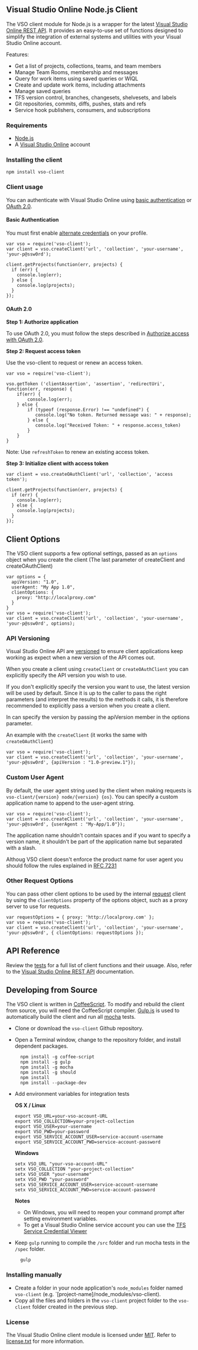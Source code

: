 ## Visual Studio Online Node.js Client

The VSO client module for Node.js is a wrapper for the latest [Visual Studio Online REST API](http://www.visualstudio.com/integrate/reference/reference-vso-overview-vsi). It provides an easy-to-use set of functions designed to simplify the integration of external systems and utilities with your Visual Studio Online account.

Features:
* Get a list of projects, collections, teams, and team members
* Manage Team Rooms, membership and messages
* Query for work items using saved queries or WIQL
* Create and update work items, including attachments
* Manage saved queries
* TFS version control, branches, changesets, shelvesets, and labels
* Git repositories, commits, diffs, pushes, stats and refs
* Service hook publishers, consumers, and subscriptions

### Requirements

* [Node.js](http://nodejs.org)
* A [Visual Studio Online](https://visualstudio.com) account

### Installing the client

    npm install vso-client

### Client usage

You can authenticate with Visual Studio Online using [basic authentication](http://www.visualstudio.com/integrate/get-started/get-started-auth-introduction-vsi) or [OAuth 2.0](http://www.visualstudio.com/integrate/get-started/get-started-auth-oauth2-vsi).

#### Basic Authentication

You must first enable [alternate credentials](http://www.visualstudio.com/integrate/get-started/get-started-auth-introduction-vsi) on your profile.

    var vso = require('vso-client');
    var client = vso.createClient('url', 'collection', 'your-username', 'your-p@ssw0rd');

    client.getProjects(function(err, projects) {
      if (err) {
        console.log(err);
      } else {
        console.log(projects);
      }
    });

#### OAuth 2.0

**Step 1: Authorize application**

To use OAuth 2.0, you must follow the steps described in [Authorize access with OAuth 2.0](http://www.visualstudio.com/integrate/get-started/get-started-auth-oauth2-vsi).

**Step 2: Request access token**

Use the vso-client to request or renew an access token.

    var vso = require('vso-client');

    vso.getToken ('clientAssertion', 'assertion', 'redirectUri', function(err, response) {
        if(err) {
            console.log(err);
        } else {
            if (typeof (response.Error) !== "undefined") {
               console.log("No token. Returned message was: " + response);
            } else {
               console.log("Received Token: " + response.access_token)
            }
        }
    }

Note: Use `refreshToken` to renew an existing access token.

**Step 3: Initialize client with access token**

    var client = vso.createOAuthClient('url', 'collection', 'access token');

    client.getProjects(function(err, projects) {
      if (err) {
        console.log(err);
      } else {
        console.log(projects);
      }
    });

## Client Options

The VSO client supports a few optional settings, passed as an `options` object when you create the client (The last parameter of createClient and createOAuthClient)

    var options = {
      apiVersion: "1.0",
      userAgent: "My App 1.0",
      clientOptions: {
        proxy: "http://localproxy.com"
      }
    }
    var vso = require('vso-client');
    var client = vso.createClient('url', 'collection', 'your-username', 'your-p@ssw0rd', options);


### API Versioning

Visual Studio Online API are [versioned](http://www.visualstudio.com/integrate/get-started/get-started-rest-basics-vsi#versioning) to ensure client applications keep working as expect when a new version of the API comes out.

When you create a client using `createClient` or `createOAuthClient` you can explicitly specify the API version you wish to use.

If you don't explicitly specify the version you want to use, the latest version will be used by default. Since it is up to the caller to pass the right parameters (and interpret the results) to the methods it calls, it is therefore recommended to explicitly pass a version when you create a client.

In can specify the version by passing the apiVersion member in the options parameter.

An example with the  `createClient` (it works the same with `createOAuthClient`)

    var vso = require('vso-client');
    var client = vso.createClient('url', 'collection', 'your-username', 'your-p@ssw0rd', {apiVersion : "1.0-preview.1"});

### Custom User Agent

By default, the user agent string used by the client when making requests is `vso-client/{version} node/{version} {os}`. You can specify a custom application name to append to the user-agent string.

    var vso = require('vso-client');
    var client = vso.createClient('url', 'collection', 'your-username', 'your-p@ssw0rd', {userAgent : "My-App/1.0"});

The application name shouldn't contain spaces and if you want to specify a version name, it shouldn't be part of the application name but separated with a slash.

Althoug VSO client doesn't enforce the product name for user agent you should follow the rules explained in [RFC 7231](http://tools.ietf.org/html/rfc7231#page-46)

### Other Request Options

You can pass other client options to be used by the internal [request](https://www.npmjs.com/package/request) client by using the `clientOptions` property of the options object, such as a proxy server to use for requests.

    var requestOptions = { proxy: 'http://localproxy.com' };
    var vso = require('vso-client');
    var client = vso.createClient('url', 'collection', 'your-username', 'your-p@ssw0rd', { clientOptions: requestOptions });

## API Reference

Review the [tests](https://github.com/leankit-labs/vso-client/blob/master/spec/vso-client.spec.js) for a full list of client functions and their usuage. Also, refer to the [Visual Studio Online REST API](http://www.visualstudio.com/integrate/reference/reference-vso-overview-vsi) documentation.

## Developing from Source

The VSO client is written in [CoffeeScript](http://coffeescript.org/). To modify and rebuild the client from source, you will need the CoffeeScript compiler. [Gulp.js](http://gulpjs.com/) is used to automatically build the client and run all [mocha](http://mochajs.org/) tests.

* Clone or download the `vso-client` Github repository.
* Open a Terminal window, change to the repository folder, and install dependent packages.

        npm install -g coffee-script
        npm install -g gulp
        npm install -g mocha
        npm install -g should
        npm install
        npm install --package-dev

* Add environment variables for integration tests

  **OS X / Linux**

      export VSO_URL=your-vso-account-URL
      export VSO_COLLECTION=your-project-collection
      export VSO_USER=your-username
      export VSO_PWD=your-password
      export VSO_SERVICE_ACCOUNT_USER=service-account-username
      export VSO_SERVICE_ACCOUNT_PWD=service-account-password


  **Windows**

      setx VSO_URL "your-vso-account-URL"
      setx VSO_COLLECTION "your-project-collection"
      setx VSO_USER "your-username"
      setx VSO_PWD "your-password"
      setx VSO_SERVICE_ACCOUNT_USER=service-account-username
      setx VSO_SERVICE_ACCOUNT_PWD=service-account-password


    **Notes**
    - On Windows, you will need to reopen your command prompt after setting environment variables.
    - To get a Visual Studio Online service account you can use the [TFS Service Credential Viewer](http://nakedalm.com/getting-service-account-vso-tfs-service-credential-viewer/)

* Keep `gulp` running to compile the `/src` folder and run mocha tests in the `/spec` folder.

        gulp

### Installing manually

* Create a folder in your node application's `node_modules` folder named `vso-client` (e.g. `[project-name]/node_modules/vso-client).
* Copy all the files and folders in the `vso-client` project folder to the `vso-client` folder created in the previous step.

### License

The Visual Studio Online client module is licensed under [MIT](http://www.opensource.org/licenses/mit-license.php). Refer to [license.txt](https://github.com/leankit-labs/vso-client/blob/master/LICENSE) for more information.

